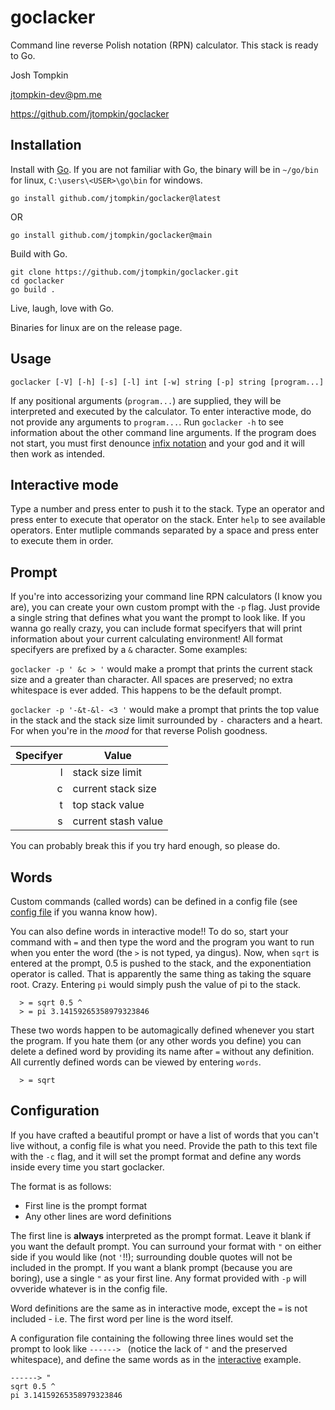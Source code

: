 # goclacker
Command line reverse Polish notation (RPN) calculator. This stack is ready to Go.

Josh Tompkin

jtompkin-dev@pm.me

https://github.com/jtompkin/goclacker

## Installation

Install with [Go](https://go.dev). If you are not familiar with Go, the binary will be in
`~/go/bin` for linux, `C:\users\<USER>\go\bin` for windows.

```
go install github.com/jtompkin/goclacker@latest
```

OR

```
go install github.com/jtompkin/goclacker@main
```

Build with Go.

```
git clone https://github.com/jtompkin/goclacker.git
cd goclacker
go build .
```

Live, laugh, love with Go.

Binaries for linux are on the release page.

## Usage

```
goclacker [-V] [-h] [-s] [-l] int [-w] string [-p] string [program...]
```

If any positional arguments (`program...`) are supplied, they will be interpreted and executed by the calculator. To enter interactive mode, do not provide any arguments to `program...`. Run `goclacker -h` to see information about the other command line arguments. If the program does not start, you must first denounce [infix notation](https://en.wikipedia.org/wiki/Satan) and your god and it will then work as intended.

## Interactive mode

Type a number and press enter to push it to the stack. Type an operator and press enter to execute that operator on the stack. Enter `help` to see available operators. Enter mutliple commands separated by a space and press enter to execute them in order.

## Prompt

If you're into accessorizing your command line RPN calculators (I know you are), you can create your own custom prompt with the `-p` flag. Just provide a single string that defines what you want the prompt to look like. If you wanna go really crazy, you can include format specifyers that will print information about your current calculating environment! All format specifyers are prefixed by a `&` character. Some examples:

`goclacker -p ' &c > '` would make a prompt that prints the current stack size and a greater than character. All spaces are preserved; no extra whitespace is ever added. This happens to be the default prompt.

`goclacker -p '-&t-&l- <3 '` would make a prompt that prints the top value in the stack and the stack size limit surrounded by `-` characters and a heart. For when you're in the *mood* for that reverse Polish goodness.

| Specifyer | Value               |
|----------:|---------------------|
|         l | stack size limit    |
|         c | current stack size  |
|         t | top stack value     |
|         s | current stash value |

You can probably break this if you try hard enough, so please do.

## Words

Custom commands (called words) can be defined in a config file (see [config file](#config-file) if you wanna know how).

You can also define words in interactive mode!! To do so, start your command with `=` and then type the word and the program you want to run when you enter the word (the `>` is not typed, ya dingus). Now, when `sqrt` is entered at the prompt, 0.5 is pushed to the stack, and the exponentiation operator is called. That is apparently the same thing as taking the square root. Crazy. Entering `pi` would simply push the value of pi to the stack.

```
  > = sqrt 0.5 ^
  > = pi 3.14159265358979323846
```

These two words happen to be automagically defined whenever you start the program. If you hate them (or any other words you define) you can delete a defined word by providing its name after `=` without any definition. All currently defined words can be viewed by entering `words`.

```
  > = sqrt
```

## Configuration

If you have crafted a beautiful prompt or have a list of words that you can't live without, a config file is what you need. Provide the path to this text file with the `-c` flag, and it will set the prompt format and define any words inside every time you start goclacker.

The format is as follows:
- First line is the prompt format
- Any other lines are word definitions

The first line is **always** interpreted as the prompt format. Leave it blank if you want the default prompt. You can surround your format with `"` on either side if you would like (not `'`!!); surrounding double quotes will not be included in the prompt. If you want a blank prompt (because you are boring), use a single `"` as your first line. Any format provided with `-p` will ovveride whatever is in the config file.

Word definitions are the same as in interactive mode, except the `=` is not included - i.e. The first word per line is the word itself.

A configuration file containing the following three lines would set the prompt to look like `------> ` (notice the lack of `"` and the preserved whitespace), and define the same words as in the [interactive](#words) example.

```
------> "
sqrt 0.5 ^
pi 3.14159265358979323846
```

